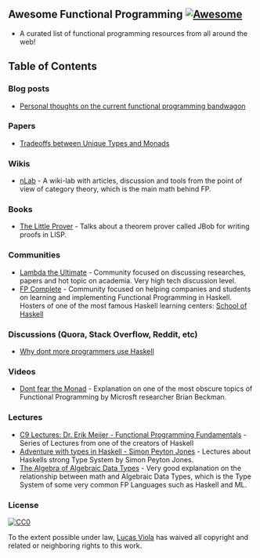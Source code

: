 ## Awesome Functional Programming [![Awesome](https://cdn.rawgit.com/sindresorhus/awesome/d7305f38d29fed78fa85652e3a63e154dd8e8829/media/badge.svg)](https://github.com/sindresorhus/awesome)

* A curated list of functional programming resources from all around the
web!

## Table of Contents

### Blog posts
- [Personal thoughts on the current functional programming bandwagon](http://www.akitaonrails.com/2015/10/28/personal-thoughts-on-the-current-functional-programming-bandwagon)

### Papers
- [Tradeoffs between Unique Types and Monads](http://lambda-the-ultimate.org/node/1180) 

### Wikis
- [nLab](http://ncatlab.org/nlab/show/HomePage) - A wiki-lab with articles, discussion and tools from the point of view of category theory, which is the main math behind FP.

### Books
- [The Little Prover](https://books.google.com.br/books?id=I9E_CgAAQBAJ&pg=PR13#v=onepage&q&f=false) - Talks about
a theorem prover called JBob for writing proofs in LISP.

### Communities
- [Lambda the Ultimate](http://lambda-the-ultimate.org/) - Community focused on discussing researches, papers
and hot topic on academia. Very high tech discussion level.
- [FP Complete](https://www.fpcomplete.com/) - Community focused on helping companies and students on learning and implementing Functional Programming in Haskell. Hosters of one of the most famous Haskell learning centers: [School of Haskell](https://www.fpcomplete.com/school)

### Discussions (Quora, Stack Overflow, Reddit, etc)
- [Why dont more programmers use Haskell](https://www.quora.com/Why-dont-more-programmers-use-Haskell)

### Videos
- [Dont fear the Monad](https://www.youtube.com/watch?v=ZhuHCtR3xq8) - Explanation on
one of the most obscure topics of Functional Programming by Microsft researcher Brian Beckman.

### Lectures
- [C9 Lectures: Dr. Erik Meijer - Functional Programming Fundamentals](https://www.youtube.com/playlist?list=PLTA0Ta9Qyspa5Nayx0VCHj5AHQJqp1clD) - Series of Lectures from one of the creators of Haskell
- [Adventure with types in Haskell - Simon Peyton Jones](https://www.youtube.com/watch?v=6COvD8oynmI&list=RD6COvD8oynmI#t=0) - Lectures about Haskells strong Type System by Simon Peyton Jones.
- [The Algebra of Algebraic Data Types](https://www.youtube.com/watch?v=YScIPA8RbVE) - Very good explanation
on the relationship between math and Algebraic Data Types, which is the Type System of some very common FP Languages such as Haskell and ML.

### License

[![CC0](https://i.creativecommons.org/p/zero/1.0/88x31.png)](https://creativecommons.org/publicdomain/zero/1.0/)

To the extent possible under law, [Lucas Viola](http://lucasviola.github.io) has waived all copyright and related or neighboring rights to this work.

